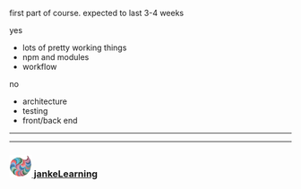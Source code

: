 first part of course.  expected to last 3-4 weeks  
   
yes  
* lots of pretty working things  
* npm and modules  
* workflow  
  
no  
* architecture  
* testing  
* front/back end  

___
___
### [<img src="./graph/img/JL_clean.png" width="40" height="40" />  jankeLearning ](https://github.com/jankeLearning)